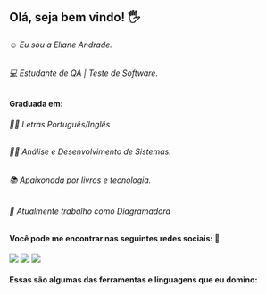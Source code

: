 
## Olá, seja bem vindo! 🖐️

###### ☺️ Eu sou a Eliane Andrade. 
###### 💻 Estudante de QA | Teste de Software. 
####      **Graduada em:**
###### 👩‍🎓 Letras Português/Inglês
###### 👩‍🎓 Análise e Desenvolvimento de Sistemas. 
###### 📚 Apaixonada por livros e tecnologia.
###### 💪 Atualmente trabalho como Diagramadora

##

#### **Você pode me encontrar nas seguintes redes sociais:** 🔎
<div>
  <a href="https://www.linkedin.com/in/eliane-maria-de-andrade" target= "_blanck"><img src="https://img.shields.io/badge/LinkedIn-0077B5?style=for-the-badge&logo=linkedin&logoColor=white" target= "_blanck"></a>
  <a href="mailto:emariaandrade@gmail.com"><img src="https://img.shields.io/badge/Gmail-D14836?style=for-the-badge&logo=gmail&logoColor=white" target= "_blanck"></a>
  <a href="https://wa.me/5544998945349"><img src="https://img.shields.io/badge/WhatsApp-25D366?style=for-the-badge&logo=whatsapp&logoColor=white" target= "_blanck"></a>
</div>

<!--
esta é uma div para git stats
<div>
  <a href= "https://www.https://github.com/ElianeAndrade">
  <img height= "180em" src="https://github-readme-stats.vercel.app/api?username=ElianeAndrade&show_icons=true&theme=dracula"/>
  <img height= "180em" src="https://github-readme-stats.vercel.app/api/top-langs/?username=ElianeAndrade"/>
</div>
-->
#### **Essas são algumas das ferramentas e linguagens que eu domino:**
<div style= "display: inline_block>" <br>
  <img align= "center" height="50" width= "50" src= "https://cdn.jsdelivr.net/gh/devicons/devicon/icons/php/php-original.svg"
  <img align= "center" height="50" width= "50" src= "https://cdn.jsdelivr.net/gh/devicons/devicon/icons/html5/html5-original.svg"
  <img align= "center" height="50" width= "50" src= "https://cdn.jsdelivr.net/gh/devicons/devicon/icons/css3/css3-original.svg
  <img align= "center" height="50" width= "50" src= "
  
</div>
